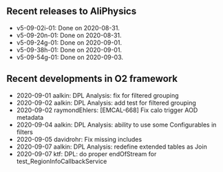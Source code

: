 ## Recent releases to AliPhysics
- v5-09-02i-01: Done on 2020-08-31.
- v5-09-20n-01: Done on 2020-08-31.
- v5-09-24g-01: Done on 2020-09-01.
- v5-09-38h-01: Done on 2020-09-01.
- v5-09-54g-01: Done on 2020-09-03.
## Recent developments in O2 framework
- 2020-09-01 aalkin: DPL Analysis: fix for filtered grouping
- 2020-09-02 aalkin: DPL Analysis: add test for filtered grouping
- 2020-09-02 raymondEhlers: [EMCAL-668] Fix calo trigger AOD metadata
- 2020-09-04 aalkin: DPL Analysis: ability to use some Configurables in filters
- 2020-09-05 davidrohr: Fix missing includes
- 2020-09-07 aalkin: DPL Analysis: redefine extended tables as Join
- 2020-09-07 ktf: DPL: do proper endOfStream for test_RegionInfoCallbackService
